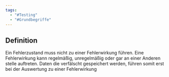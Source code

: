```yaml
---
tags:
  - "#Testing"
  - "#Grundbegriffe"
---
```


## Definition
Ein Fehlerzustand muss nicht zu einer Fehlerwirkung führen. Eine Fehlerwirkung kann regelmäßig, unregelmäßig oder gar an einer Anderen stelle auftreten. Daten die verfälscht gespeichert werden, führen somit erst bei der Auswertung zu einer Fehlerwirkung